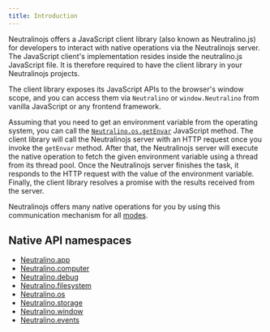 ```yaml
---
title: Introduction
---
```


Neutralinojs offers a JavaScript client library (also known as Neutralino.js) for developers to interact with native operations via the Neutralinojs server. 
The JavaScript client's implementation resides inside the neutralino.js JavaScript file. 
It is therefore required to have the client library in your Neutralinojs projects. 

The client library exposes its JavaScript APIs to the browser's window scope, and you can access them via `Neutralino` or `window.Neutralino` from vanilla JavaScript or any frontend framework.

Assuming that you need to get an environment variable from the operating system, you can call the [`Neutralino.os.getEnvar`](../api/os#osgetenvargetenvaroptions) 
JavaScript method. The client library will call the Neutralinojs server with an HTTP request once you invoke the `getEnvar` method. After that, the Neutralinojs server will execute the native operation to fetch the given environment variable using a thread from its thread pool. 
Once the Neutralinojs server finishes the task, it responds to the HTTP request with the value of the environment variable. 
Finally, the client library resolves a promise with the results received from the server.

Neutralinojs offers many native operations for you by using this communication mechanism for all [modes](../configuration/modes).

## Native API namespaces

- [Neutralino.app](app)
- [Neutralino.computer](computer)
- [Neutralino.debug](debug)
- [Neutralino.filesystem](filesystem)
- [Neutralino.os](os)
- [Neutralino.storage](storage)
- [Neutralino.window](window)
- [Neutralino.events](events)
